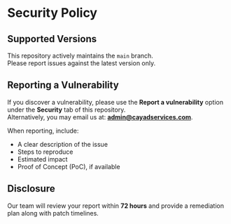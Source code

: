 # Security Policy

## Supported Versions
This repository actively maintains the `main` branch.  
Please report issues against the latest version only.

## Reporting a Vulnerability
If you discover a vulnerability, please use the **Report a vulnerability** option under the **Security** tab of this repository.  
Alternatively, you may email us at: **admin@cayadservices.com**.

When reporting, include:
- A clear description of the issue
- Steps to reproduce
- Estimated impact
- Proof of Concept (PoC), if available

## Disclosure
Our team will review your report within **72 hours** and provide a remediation plan along with patch timelines.
